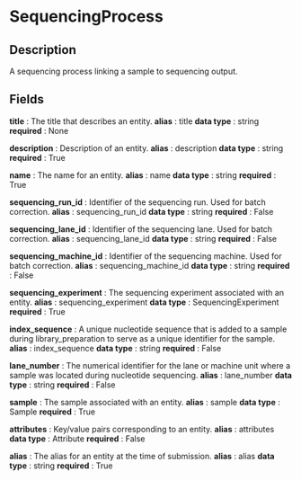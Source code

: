 # SequencingProcess

## Description

A sequencing process linking a sample to sequencing output.

## Fields


**title** : The title that describes an entity.
**alias** : title
**data type** : string
**required** : None


**description** : Description of an entity.
**alias** : description
**data type** : string
**required** : True


**name** : The name for an entity.
**alias** : name
**data type** : string
**required** : True


**sequencing_run_id** : Identifier of the sequencing run. Used for batch correction.
**alias** : sequencing_run_id
**data type** : string
**required** : False


**sequencing_lane_id** : Identifier of the sequencing lane. Used for batch correction.
**alias** : sequencing_lane_id
**data type** : string
**required** : False


**sequencing_machine_id** : Identifier of the sequencing machine. Used for batch correction.
**alias** : sequencing_machine_id
**data type** : string
**required** : False


**sequencing_experiment** : The sequencing experiment associated with an entity.
**alias** : sequencing_experiment
**data type** : SequencingExperiment
**required** : True


**index_sequence** : A unique nucleotide sequence that is added to a sample during library_preparation to serve as a unique identifier for the sample.
**alias** : index_sequence
**data type** : string
**required** : False


**lane_number** : The numerical identifier for the lane or machine unit where a sample was located during nucleotide sequencing.
**alias** : lane_number
**data type** : string
**required** : False


**sample** : The sample associated with an entity.
**alias** : sample
**data type** : Sample
**required** : True


**attributes** : Key/value pairs corresponding to an entity.
**alias** : attributes
**data type** : Attribute
**required** : False


**alias** : The alias for an entity at the time of submission.
**alias** : alias
**data type** : string
**required** : True
